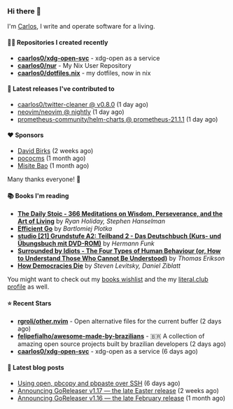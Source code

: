 ### Hi there 👋

I'm [Carlos](https://caarlos0.dev), I write and operate software for a living.

#### 👨‍💻 Repositories I created recently
- **[caarlos0/xdg-open-svc](https://github.com/caarlos0/xdg-open-svc)** - xdg-open as a service
- **[caarlos0/nur](https://github.com/caarlos0/nur)** - My Nix User Repository
- **[caarlos0/dotfiles.nix](https://github.com/caarlos0/dotfiles.nix)** - my dotfiles, now in nix

#### 🚀 Latest releases I've contributed to


- [caarlos0/twitter-cleaner @ v0.8.0](https://github.com/caarlos0/twitter-cleaner/releases/tag/v0.8.0) (1 day ago)
- [neovim/neovim @ nightly](https://github.com/neovim/neovim/releases/tag/nightly) (1 day ago)
- [prometheus-community/helm-charts @ prometheus-21.1.1](https://github.com/prometheus-community/helm-charts/releases/tag/prometheus-21.1.1) (1 day ago)

#### ❤️ Sponsors
- [David Birks](https://github.com/dbirks) (2 weeks ago)
- [pococms](https://github.com/pococms) (1 month ago)
- [Misite Bao](https://github.com/misitebao) (1 month ago)

Many thanks everyone! 🙏

#### 📚 Books I'm reading
- **[The Daily Stoic - 366 Meditations on Wisdom, Perseverance, and the Art of Living](https://literal.club/caarlos0/book/the-daily-stoic-lbfbd)** by _Ryan Holiday, Stephen Hanselman_
- **[Efficient Go](https://literal.club/caarlos0/book/bartlomiej-plotka-efficient-go-h2xgm)** by _Bartlomiej Plotka_
- **[studio [21] Grundstufe A2: Teilband 2 - Das Deutschbuch (Kurs- und Übungsbuch mit DVD-ROM)](https://literal.club/caarlos0/book/hermann-funk-studio-21-grundstufe-a2-teilband-2-das-deutschbuch-kurs-und-ubungsbuch-mit-dvd-rom-9zuoy)** by _Hermann Funk_
- **[Surrounded by Idiots - The Four Types of Human Behaviour (or, How to Understand Those Who Cannot Be Understood)](https://literal.club/caarlos0/book/thomas-erikson-surrounded-by-idiots-duzaj)** by _Thomas Erikson_
- **[How Democracies Die](https://literal.club/caarlos0/book/how-democracies-die-5395k)** by _Steven Levitsky, Daniel Ziblatt_

You might want to check out my [books
wishlist](https://www.amazon.com.br/hz/wishlist/ls/EB8P7VS717SV) and the my
[literal.club profile](https://literal.club/caarlos0) as well.

#### ⭐ Recent Stars
- **[rgroli/other.nvim](https://github.com/rgroli/other.nvim)** - Open alternative files for the current buffer (2 days ago)
- **[felipefialho/awesome-made-by-brazilians](https://github.com/felipefialho/awesome-made-by-brazilians)** - 🇧🇷 A collection of amazing open source projects built by brazilian developers (2 days ago)
- **[caarlos0/xdg-open-svc](https://github.com/caarlos0/xdg-open-svc)** - xdg-open as a service (6 days ago)

#### 📄 Latest blog posts
- [Using open, pbcopy and pbpaste over SSH](https://carlosbecker.com/posts/pbcopy-pbpaste-open-ssh/) (6 days ago)
- [Announcing GoReleaser v1.17 — the late Easter release](https://carlosbecker.com/posts/goreleaser-v1.17/) (2 weeks ago)
- [Announcing GoReleaser v1.16 — the late February release](https://carlosbecker.com/posts/goreleaser-v1.16/) (1 month ago)
